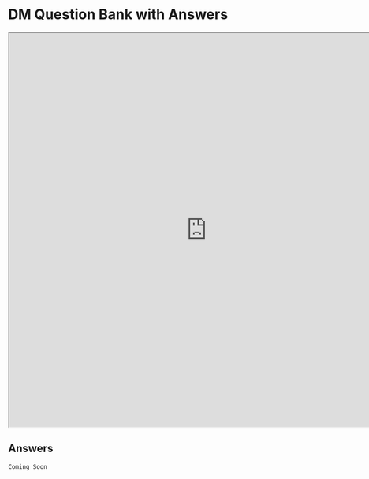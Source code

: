 # DM Question Bank with Answers

<iframe src="https://drive.google.com/file/d/1ttczBausEx9UP1VQpKo-ZQt_b5yK46Ds/preview" width="800px" height="800px"></iframe>

## Answers
    Coming Soon